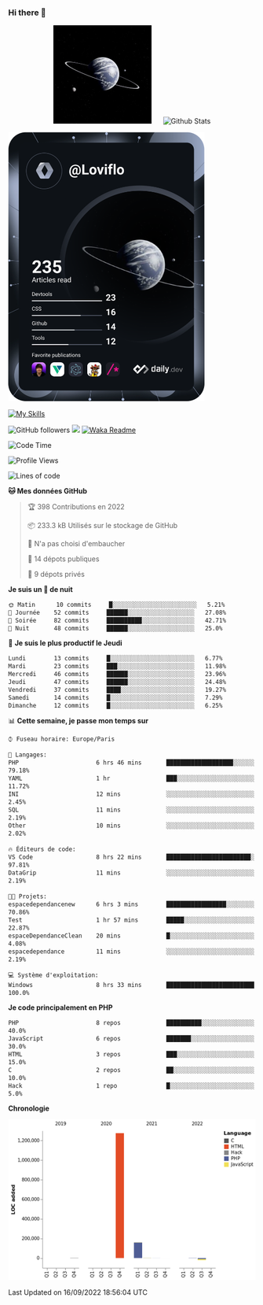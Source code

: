 ### Hi there 👋

<p align="center">
  <img src="https://github.com/Loviflo/Loviflo/blob/main/img/portrait.jpg" alt="Loviflo" height="200" style="margin-right: 20px"/>
  <img src="https://github-readme-stats.vercel.app/api?username=Loviflo&show_icons=true&theme=graywhite" alt="Github Stats" />
</p>

<a href="https://app.daily.dev/loviflo"><img src="https://github.com/loviflo/loviflo/blob/main/devcard.svg" width="400" alt="Loviflo's Dev Card"/></a>


[![My Skills](https://skillicons.dev/icons?i=php,laravel,symfony,mysql,js,ts,html,css,sass,angular,docker,webpack,vscode,figma,git,github,gitlab)](https://skillicons.dev)


![GitHub followers](https://img.shields.io/github/followers/Loviflo?label=Follow&style=social)
![](https://visitor-badge.glitch.me/badge?page_id=Loviflo.Loviflo)
[![Waka Readme](https://github.com/Loviflo/Loviflo/actions/workflows/update-stats.yml/badge.svg)](https://github.com/Loviflo/Loviflo/actions/workflows/update-stats.yml)

<!--START_SECTION:waka-->
![Code Time](http://img.shields.io/badge/Code%20Time-605%20hrs%2023%20mins-blue)

![Profile Views](http://img.shields.io/badge/Vues%20du%20profil-0-blue)

![Lines of code](https://img.shields.io/badge/Depuis%20Hello%20World%2C%20j%27ai%20%C3%A9crit-1%20Million%20Lignes%20de%20code-blue)

**🐱 Mes données GitHub** 

> 🏆 398 Contributions en 2022
 > 
> 📦 233.3 kB Utilisés sur le stockage de GitHub 
 > 
> 🚫 N'a pas choisi d'embaucher
 > 
> 📜 14 dépots publiques 
 > 
> 🔑 9 dépots privés  
 > 
**Je suis un 🦉 de nuit** 

```text
🌞 Matin      10 commits     █░░░░░░░░░░░░░░░░░░░░░░░░   5.21% 
🌆 Journée    52 commits     ██████░░░░░░░░░░░░░░░░░░░   27.08% 
🌃 Soirée     82 commits     ██████████░░░░░░░░░░░░░░░   42.71% 
🌙 Nuit       48 commits     ██████░░░░░░░░░░░░░░░░░░░   25.0%

```
📅 **Je suis le plus productif le Jeudi** 

```text
Lundi        13 commits     █░░░░░░░░░░░░░░░░░░░░░░░░   6.77% 
Mardi        23 commits     ███░░░░░░░░░░░░░░░░░░░░░░   11.98% 
Mercredi     46 commits     ██████░░░░░░░░░░░░░░░░░░░   23.96% 
Jeudi        47 commits     ██████░░░░░░░░░░░░░░░░░░░   24.48% 
Vendredi     37 commits     ████░░░░░░░░░░░░░░░░░░░░░   19.27% 
Samedi       14 commits     █░░░░░░░░░░░░░░░░░░░░░░░░   7.29% 
Dimanche     12 commits     █░░░░░░░░░░░░░░░░░░░░░░░░   6.25%

```


📊 **Cette semaine, je passe mon temps sur** 

```text
⌚︎ Fuseau horaire: Europe/Paris

💬 Langages: 
PHP                      6 hrs 46 mins       ███████████████████░░░░░░   79.18% 
YAML                     1 hr                ███░░░░░░░░░░░░░░░░░░░░░░   11.72% 
INI                      12 mins             ░░░░░░░░░░░░░░░░░░░░░░░░░   2.45% 
SQL                      11 mins             ░░░░░░░░░░░░░░░░░░░░░░░░░   2.19% 
Other                    10 mins             ░░░░░░░░░░░░░░░░░░░░░░░░░   2.02%

🔥 Éditeurs de code: 
VS Code                  8 hrs 22 mins       ████████████████████████░   97.81% 
DataGrip                 11 mins             ░░░░░░░░░░░░░░░░░░░░░░░░░   2.19%

🐱‍💻 Projets: 
espacedependancenew      6 hrs 3 mins        █████████████████░░░░░░░░   70.86% 
Test                     1 hr 57 mins        █████░░░░░░░░░░░░░░░░░░░░   22.87% 
espaceDependanceClean    20 mins             █░░░░░░░░░░░░░░░░░░░░░░░░   4.08% 
espacedependance         11 mins             ░░░░░░░░░░░░░░░░░░░░░░░░░   2.19%

💻 Système d'exploitation: 
Windows                  8 hrs 33 mins       █████████████████████████   100.0%

```

**Je code principalement en PHP** 

```text
PHP                      8 repos             ██████████░░░░░░░░░░░░░░░   40.0% 
JavaScript               6 repos             ███████░░░░░░░░░░░░░░░░░░   30.0% 
HTML                     3 repos             ███░░░░░░░░░░░░░░░░░░░░░░   15.0% 
C                        2 repos             ██░░░░░░░░░░░░░░░░░░░░░░░   10.0% 
Hack                     1 repo              █░░░░░░░░░░░░░░░░░░░░░░░░   5.0%

```


**Chronologie**

![Chart not found](https://raw.githubusercontent.com/Loviflo/Loviflo/main/charts/bar_graph.png) 


 Last Updated on 16/09/2022 18:56:04 UTC
<!--END_SECTION:waka-->
